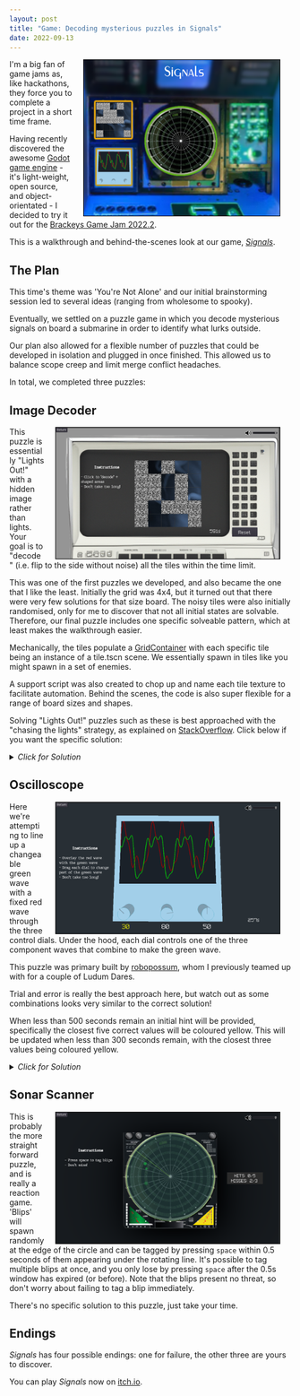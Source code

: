 ```yaml
---
layout: post
title: "Game: Decoding mysterious puzzles in Signals"
date: 2022-09-13
---
```


[<img style="float: right; border: 1px solid black" alt="Signals Screenshot." hspace="20" src="/assets/posts/signals/cover_image.png" width="350px">](/assets/posts/signals/cover_image.png)

I'm a big fan of game jams as, like hackathons, they force you to complete a project in a short time frame.

Having recently discovered the awesome [Godot game engine](https://godotengine.org/) - it's light-weight, open source, and object-orientated - I decided to try it out for the [Brackeys Game Jam 2022.2](https://itch.io/jam/brackeys-8).

This is a walkthrough and behind-the-scenes look at our game, [*Signals*](https://mattravenhall.itch.io/signals).

## The Plan
This time's theme was 'You're Not Alone' and our initial brainstorming session led to several ideas (ranging from wholesome to spooky).

Eventually, we settled on a puzzle game in which you decode mysterious signals on board a submarine in order to identify what lurks outside.

Our plan also allowed for a flexible number of puzzles that could be developed in isolation and plugged in once finished. This allowed us to balance scope creep and limit merge conflict headaches.

In total, we completed three puzzles:

## Image Decoder
[<img style="float: right; border: 1px solid black" alt="Audio Decoder Screenshot." hspace="20" src="/assets/posts/signals/image_decoder.png" width="400px">](/assets/posts/signals/image_decoder.png)

This puzzle is essentially "Lights Out!" with a hidden image rather than lights. Your goal is to "decode" (i.e. flip to the side without noise) all the tiles within the time limit.

This was one of the first puzzles we developed, and also became the one that I like the least. Initially the grid was 4x4, but it turned out that there were very few solutions for that size board. The noisy tiles were also initially randomised, only for me to discover that not all initial states are solvable. Therefore, our final puzzle includes one specific solveable pattern, which at least makes the walkthrough easier.

Mechanically, the tiles populate a [GridContainer](https://docs.godotengine.org/en/stable/classes/class_gridcontainer.html) with each specific tile being an instance of a tile.tscn scene. We essentially spawn in tiles like you might spawn in a set of enemies.

A support script was also created to chop up and name each tile texture to facilitate automation. Behind the scenes, the code is also super flexible for a range of board sizes and shapes.

Solving "Lights Out!" puzzles such as these is best approached with the "chasing the lights" strategy, as explained on [StackOverflow](https://gaming.stackexchange.com/questions/11123/strategy-for-solving-lights-out-puzzle). Click below if you want the specific solution:

<details>
        <summary><i>Click for Solution</i></summary>
        Press the tiles with green crosses as shown below:
        <a href="/assets/posts/signals/image_solution.png"><img style="border: 1px solid black" alt="Image Decoder Solution." hspace="20" src="/assets/posts/signals/image_solution.png" width="450px"></a>
</details>

## Oscilloscope
[<img style="float: right; border: 1px solid black" alt="Oscilloscope Screenshot." hspace="20" src="/assets/posts/signals/oscilloscope.png" width="400px">](/assets/posts/signals/oscilloscope.png)

Here we're attempting to line up a changeable green wave with a fixed red wave through the three control dials. Under the hood, each dial controls one of the three component waves that combine to make the green wave.

This puzzle was primary built by [robopossum](https://github.com/robopossum), whom I previously teamed up with for a couple of Ludum Dares.

Trial and error is really the best approach here, but watch out as some combinations looks very similar to the correct solution!

When less than 500 seconds remain an initial hint will be provided, specifically the closest five correct values will be coloured yellow. This will be updated when less than 300 seconds remain, with the closest three values being coloured yellow.

<details>
        <summary><i>Click for Solution</i></summary>
        <pre>40 10 80</pre>
</details>

## Sonar Scanner
[<img style="float: right; border: 1px solid black" alt="Sonar Scanner Screenshot." hspace="20" src="/assets/posts/signals/sonar_scanner.png" width="400px">](/assets/posts/signals/sonar_scanner.png)

This is probably the more straight forward puzzle, and is really a reaction game. 'Blips' will spawn randomly at the edge of the circle and can be tagged by pressing `space` within 0.5 seconds of them appearing under the rotating line. It's possible to tag multiple blips at once, and you only lose by pressing `space` after the 0.5s window has expired (or before). Note that the blips present no threat, so don't worry about failing to tag a blip immediately.

There's no specific solution to this puzzle, just take your time.

## Endings
*Signals* has four possible endings: one for failure, the other three are yours to discover.

You can play *Signals* now on [itch.io](https://mattravenhall.itch.io/signals).
